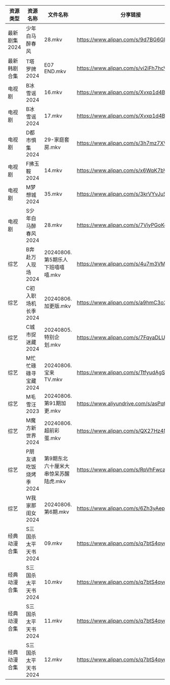 | 资源类型     | 资源名称          | 文件名称                    | 分享链接                                      | 更新时间                |
| -------- | ------------- | ----------------------- | ----------------------------------------- | ------------------- |
| 最新剧集2024 | 少年白马醉春风       | 28.mkv                  | https://www.alipan.com/s/9d7BG6GPNRK      | 2024-08-06 14:10:44 |
| 最新韩剧合集   | T塔罗牌2024      | E07 END.mkv             | https://www.alipan.com/s/vi2iFh7hcV5      | 2024-08-06 12:06:38 |
| 电视剧      | B冰雪谣2024      | 16.mkv                  | https://www.alipan.com/s/Xvxp1d4B5iQ      | 2024-08-06 19:05:07 |
| 电视剧      | B冰雪谣2024      | 17.mkv                  | https://www.alipan.com/s/Xvxp1d4B5iQ      | 2024-08-06 19:05:06 |
| 电视剧      | D都市惧集2024     | 29-家庭套房.mkv             | https://www.alipan.com/s/3h7mz7XVT7D      | 2024-08-06 14:05:30 |
| 电视剧      | F拂玉鞍2024      | 14.mkv                  | https://www.alipan.com/s/x6WqK7bVEBd      | 2024-08-06 19:05:39 |
| 电视剧      | M梦想城2024      | 35.mkv                  | https://www.alipan.com/s/3krVYvJuSK6      | 2024-08-06 00:06:02 |
| 电视剧      | S少年白马醉春风2024  | 28.mkv                  | https://www.alipan.com/s/7ViyPGoKdyN      | 2024-08-06 14:06:37 |
| 综艺       | B奔赴万人现场2024   | 20240806.第5期乐人下班嘻嘻嘻.mkv | https://www.alipan.com/s/4u7m3VMcqux      | 2024-08-06 14:07:52 |
| 综艺       | C初入职场机长季2024  | 20240806.加更版.mkv        | https://www.alipan.com/s/a9hmC3o2B18      | 2024-08-06 14:08:06 |
| 综艺       | C城市捉迷藏2024    | 20240805.特别企划.mkv       | https://www.alipan.com/s/7FqyaDLUvoi      | 2024-08-06 14:08:09 |
| 综艺       | M忙忙碌碌寻宝藏2024  | 20240806.宝来TV.mkv       | https://www.alipan.com/s/TtfyudAgS8v      | 2024-08-06 14:08:38 |
| 综艺       | M毛雪汪2023      | 20240806.第91期加更.mkv     | https://www.aliyundrive.com/s/asPqfgPRqAg | 2024-08-06 14:08:42 |
| 综艺       | M魔方新世界2024    | 20240806.超前彩蛋.mkv       | https://www.alipan.com/s/QX27Hz4Mb8P      | 2024-08-06 14:08:47 |
| 综艺       | P朋友请吃饭烧烤季2024 | 第9期东北六十厘米大串惊呆苏醒陆虎.mkv   | https://www.alipan.com/s/RpVhFwcaT8c      | 2024-08-06 19:08:47 |
| 综艺       | W我家那闺女2024    | 20240806.第6期.mkv        | https://www.alipan.com/s/6Zh3yAep1kC      | 2024-08-06 14:09:32 |
| 经典动漫合集   | S三国杀太平天书2024  | 09.mkv                  | https://www.alipan.com/s/q7btS4qyetz      | 2024-08-06 12:06:09 |
| 经典动漫合集   | S三国杀太平天书2024  | 10.mkv                  | https://www.alipan.com/s/q7btS4qyetz      | 2024-08-06 18:06:23 |
| 经典动漫合集   | S三国杀太平天书2024  | 11.mkv                  | https://www.alipan.com/s/q7btS4qyetz      | 2024-08-06 18:06:22 |
| 经典动漫合集   | S三国杀太平天书2024  | 12.mkv                  | https://www.alipan.com/s/q7btS4qyetz      | 2024-08-06 18:06:22 |
